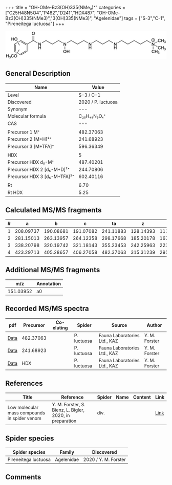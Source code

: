 +++
title = "OH-OMe-Bz3(OH)335(NMe₃)⁺"
categories = ["C25H48N5O4","P482","D241","HDX487",
"OH-OMe-Bz3(OH)335(NMe3)","3(OH)335(NMe3)",
"Agelenidae"]
tags = ["S-3","C-1",
"Pireneitega luctuosa"]
+++

![](/img/OH-OMe-Bz3(OH)335(NMe3).png)

## General Description

| Name                       | Value              |
|----------------------------|--------------------|
| Level                      | S-3 / C-1          |
| Discovered                 | 2020 / P. luctuosa |
| Synonym                    | ---                |
| Molecular formula          | C₂₅H₄₈N₅O₄⁺                   |
| CAS                        | ---                |
|                            |                    |
| Precursor 1  M⁺         | 482.37063                   |
| Precursor 2 [M+H]²⁺       | 241.68923                   |
| Precursor 3 [M+TFA]⁺              | 596.36349                   |
|                            |                    |
| HDX                        | 5                   |
| Precursor HDX    d₅-M⁺   | 487.40201                   |
| Precursor HDX 2 [d₅-M+D]²⁺ | 244.70806                   |
| Precursor HDX 3 [d₅-M+TFA]²⁺          | 602.40116                   |
|                            |                    |
| Rt                         | 6.70                   |
| Rt HDX                     | 5.25                   |

## Calculated MS/MS fragments

| # | a         | b         | c         | ta        | z         | y         | tz        |
|---|-----------|-----------|-----------|-----------|-----------|-----------|-----------|
| 1 | 208.09737 | 190.08681 | 191.07082 | 241.11883 | 128.14393 | 111.11738 | 146.17830 |
| 2 | 281.15013 | 263.13957 | 264.12358 | 298.17668 | 185.20178 | 167.16740 | 203.23615 |
| 3 | 338.20798 | 320.19742 | 321.18143 | 355.23453 | 242.25963 | 223.21743 | 276.28891 |
| 4 | 423.29713 | 405.28657 | 406.27058 | 482.37063 | 315.31239 | 295.26236 | 333.34676 |

## Additional MS/MS fragments

| m/z | Annotation |
|-----|------------|
| 151.03952 | a0           |

## Recorded MS/MS spectra

| pdf                                             | Precursor | Co-eluting | Spider      | Source                       | Author        |
|-------------------------------------------------|-----------|------------|-------------|------------------------------|---------------|
| [Data](/pdf/P-luctuosa/482_OH-OMe-Bz3(OH)335(NMe3)_Pl.pdf) | 482.37063 |           | P. luctuosa | Fauna Laboratories Ltd., KAZ | Y. M. Forster |
| [Data](/pdf/P-luctuosa/482_OH-OMe-Bz3(OH)335(NMe3)_Pl_2.pdf) | 241.68923 |           | P. luctuosa | Fauna Laboratories Ltd., KAZ | Y. M. Forster |
| [Data](/pdf/P-luctuosa/482_OH-OMe-Bz3(OH)335(NMe3)_Pl_HDX.pdf) | HDX |           | P. luctuosa | Fauna Laboratories Ltd., KAZ | Y. M. Forster |


## References

| Title | Reference | Spider | Name | Content | Link |
|-------|-----------|--------|------|---------|------|
| Low molecular mass compounds in spider venom      | Y. M. Forster, S. Bienz, L. Bigler, 2020, in preparation          | div.       |   |   | [Link](unknown) |

## Spider species

| Spider species     | Family     | Discovered           |
|--------------------|------------|----------------------|
| Pireneitega luctuosa | Agelenidae | 2020 / Y. M. Forster |


## Comments